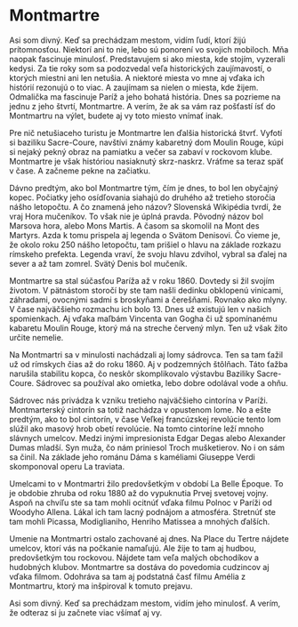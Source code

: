 # Montmartre

Asi som divný. Keď sa prechádzam mestom, vidím ľudí, ktorí žijú prítomnosťou. Niektorí ani to nie, lebo sú ponorení vo svojich mobiloch. Mňa naopak fascinuje minulosť. Predstavujem si ako miesta, kde stojím, vyzerali kedysi. Za tie roky som sa podozvedal veľa historických zaujímavostí, o ktorých miestni ani len netušia. A niektoré miesta vo mne aj vďaka ich histórií rezonujú o to viac. A zaujímam sa nielen o miesta, kde žijem. Odmalička ma fascinuje Paríž a jeho bohatá história. Dnes sa pozrieme na jednu z jeho štvrtí, Montmartre. A verím, že ak sa vám raz pošťastí ísť do Montmartru na výlet, budete aj vy toto miesto vnímať inak.

Pre nič netušiaceho turistu je Montmartre len ďalšia historická štvrť. Vyfotí si baziliku Sacre-Coure, navštívi známy kabaretný dom Moulin Rouge, kúpi si nejaký pekný obraz na pamiatku a večer sa zabaví v rockovom klube. Montmartre je však históriou nasiaknutý skrz-naskrz. Vráťme sa teraz späť v čase. A začneme pekne na začiatku.

Dávno predtým, ako bol Montmartre tým, čím je dnes, to bol len obyčajný kopec. Počiatky jeho osídľovania siahajú do druhého až tretieho storočia nášho letopočtu. A čo znamená jeho názov? Slovenská Wikipédia tvrdí, že vraj Hora mučeníkov. To však nie je úplná pravda. Pôvodný názov bol Marsova hora, alebo Mons Martis. A časom sa skomolil na Mont des Martyrs. Azda k tomu prispela aj legenda o Svätom Denisovi. Čo vieme je, že okolo roku 250 nášho letopočtu, tam prišiel o hlavu na základe rozkazu rímskeho prefekta. Legenda vraví, že svoju hlavu zdvihol, vybral sa ďalej na sever a až tam zomrel. Svätý Denis bol mučeník.

Montmartre sa stal súčasťou Paríža až v roku 1860. Dovtedy si žil svojím životom. V pätnástom storočí by ste tam našli dedinku obklopenú vinicami, záhradami, ovocnými sadmi s broskyňami a čerešňami. Rovnako ako mlyny. V čase najväčšieho rozmachu ich bolo 13. Dnes už existujú len v našich spomienkach. Aj vďaka maľbám Vincenta van Gogha či už spomínanému kabaretu Moulin Rouge, ktorý má na streche červený mlyn. Ten už však žito určite nemelie.

Na Montmartri sa v minulosti nachádzali aj lomy sádrovca. Ten sa tam ťažil už od rímskych čias až do roku 1860. Aj v podzemných štôlňach. Táto ťažba narušila stabilitu kopca, čo neskôr skomplikovalo výstavbu Baziliky Sacre-Coure. Sádrovec sa používal ako omietka, lebo dobre odolával vode a ohňu.

Sádrovec nás privádza k vzniku tretieho najväčšieho cintorína v Paríži. Montmarterský cintorín sa totiž nachádza v opustenom lome. No a ešte predtým, ako to bol cintorín, v čase Veľkej francúzskej revolúcie tento lom slúžil ako masový hrob obetí revolúcie. Na tomto cintoríne leží mnoho slávnych umelcov. Medzi inými impresionista Edgar Degas alebo Alexander Dumas mladší. Syn muža, čo nám priniesol Troch mušketierov. No i on sám sa činil. Na základe jeho románu Dáma s kaméliami Giuseppe Verdi skomponoval operu La traviata.

Umelcami to v Montmartri žilo predovšetkým v období La Belle Époque. To je obdobie zhruba od roku 1880 až do vypuknutia Prvej svetovej vojny. Aspoň na chvíľu ste sa tam mohli ocitnúť vďaka filmu Polnoc v Paríži od Woodyho Allena. Lákal ich tam lacný podnájom a atmosféra. Stretnúť ste tam mohli Picassa, Modiglianiho, Henriho Matissea a mnohých ďalších.

Umenie na Montmartri ostalo zachované aj dnes. Na Place du Tertre nájdete umelcov, ktorí vás na počkanie namaľujú. Ale žije to tam aj hudbou, predovšetkým tou rockovou. Nájdete tam veľa malých obchodíkov a hudobných klubov. Montmartre sa dostáva do povedomia cudzincov aj vďaka filmom. Odohráva sa tam aj podstatná časť filmu Amélia z Montmartru, ktorý ma inšpiroval k tomuto prejavu.

Asi som divný. Keď sa prechádzam mestom, vidím jeho minulosť. A verím, že odteraz si ju začnete viac všímať aj vy.